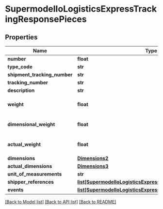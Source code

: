 # SupermodelIoLogisticsExpressTrackingResponsePieces

## Properties
Name | Type | Description | Notes
------------ | ------------- | ------------- | -------------
**number** | **float** |  | [optional] 
**type_code** | **str** |  | [optional] 
**shipment_tracking_number** | **str** |  | [optional] 
**tracking_number** | **str** |  | [optional] 
**description** | **str** |  | [optional] 
**weight** | **float** | The weight of the package. | [optional] 
**dimensional_weight** | **float** | The weight of the package. | [optional] 
**actual_weight** | **float** | The weight of the package. | [optional] 
**dimensions** | [**Dimensions2**](Dimensions2.md) |  | [optional] 
**actual_dimensions** | [**Dimensions3**](Dimensions3.md) |  | [optional] 
**unit_of_measurements** | **str** |  | [optional] 
**shipper_references** | [**list[SupermodelIoLogisticsExpressReference]**](SupermodelIoLogisticsExpressReference.md) |  | [optional] 
**events** | [**list[SupermodelIoLogisticsExpressTrackingResponseEvents1]**](SupermodelIoLogisticsExpressTrackingResponseEvents1.md) |  | 

[[Back to Model list]](../README.md#documentation-for-models) [[Back to API list]](../README.md#documentation-for-api-endpoints) [[Back to README]](../README.md)

